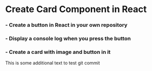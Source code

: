 # Create Card Component in React

### - Create a button in React in your own repository
### - Display a console log when you press the button
### - Create a card with image and button in it

This is some additional text to test git commit 